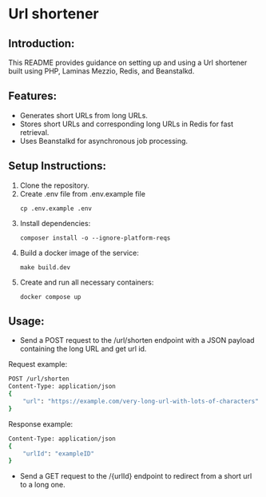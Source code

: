 # Url shortener

## Introduction:
This README provides guidance on setting up and using a Url shortener 
built using PHP, Laminas Mezzio, Redis, and Beanstalkd.

## Features:
- Generates short URLs from long URLs.
- Stores short URLs and corresponding long URLs in Redis for fast retrieval.
- Uses Beanstalkd for asynchronous job processing.

## Setup Instructions:
1. Clone the repository.
2. Create .env file from .env.example file
   ```shell script
   cp .env.example .env
   ```
3. Install dependencies:
   ```shell script
   composer install -o --ignore-platform-reqs
   ```
4. Build a docker image of the service:
   ```shell script
   make build.dev
   ```
5. Create and run all necessary containers:
   ```shell script
   docker compose up
   ```
   
## Usage:
- Send a POST request to the /url/shorten endpoint with a JSON payload containing the long URL and get url id.  

Request example:
```bash
POST /url/shorten
Content-Type: application/json
{
    "url": "https://example.com/very-long-url-with-lots-of-characters"
}
```
Response example:
```bash
Content-Type: application/json
{
    "urlId": "exampleID"
}
```
- Send a GET request to the /{urlId} endpoint to redirect from a short url to a long one.
